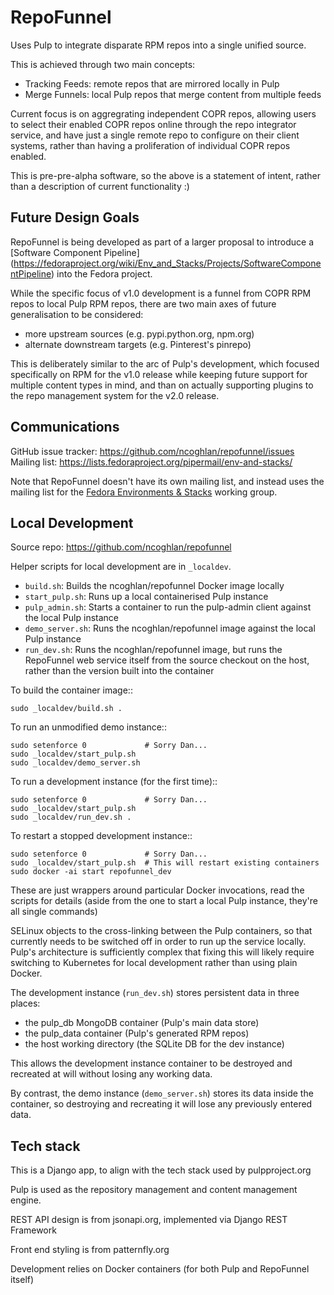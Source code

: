 RepoFunnel
==========

Uses Pulp to integrate disparate RPM repos into a single unified source.

This is achieved through two main concepts:

* Tracking Feeds: remote repos that are mirrored locally in Pulp
* Merge Funnels: local Pulp repos that merge content from multiple feeds

Current focus is on aggregrating independent COPR repos, allowing users to
select their enabled COPR repos online through the repo integrator service, and
have just a single remote repo to configure on their client systems, rather
than having a proliferation of individual COPR repos enabled.

This is pre-pre-alpha software, so the above is a statement of intent, rather
than a description of current functionality :)

Future Design Goals
-------------------

RepoFunnel is being developed as part of a larger proposal to introduce a
[Software Component Pipeline]
(https://fedoraproject.org/wiki/Env_and_Stacks/Projects/SoftwareComponentPipeline)
into the Fedora project.

While the specific focus of v1.0 development is a funnel from COPR RPM repos to
local Pulp RPM repos, there are two main axes of future generalisation to be
considered:

* more upstream sources (e.g. pypi.python.org, npm.org)
* alternate downstream targets (e.g. Pinterest's pinrepo)

This is deliberately similar to the arc of Pulp's development, which focused
specifically on RPM for the v1.0 release while keeping future support for
multiple content types in mind, and than on actually supporting plugins to the
repo management system for the v2.0 release.

Communications
--------------

GitHub issue tracker: https://github.com/ncoghlan/repofunnel/issues
Mailing list: https://lists.fedoraproject.org/pipermail/env-and-stacks/

Note that RepoFunnel doesn't have its own mailing list, and instead uses the
mailing list for the
[Fedora Environments & Stacks](https://fedoraproject.org/wiki/Env_and_Stacks)
working group.


Local Development
-----------------

Source repo: https://github.com/ncoghlan/repofunnel

Helper scripts for local development are in `_localdev`.

* `build.sh`: Builds the ncoghlan/repofunnel Docker image locally
* `start_pulp.sh`: Runs up a local containerised Pulp instance
* `pulp_admin.sh`: Starts a container to run the pulp-admin client against the
  local Pulp instance
* `demo_server.sh`: Runs the ncoghlan/repofunnel image against the local Pulp
  instance
* `run_dev.sh`: Runs the ncoghlan/repofunnel image, but runs the RepoFunnel web
  service itself from the source checkout on the host, rather than the version
  built into the container

To build the container image::

    sudo _localdev/build.sh .

To run an unmodified demo instance::

    sudo setenforce 0             # Sorry Dan...
    sudo _localdev/start_pulp.sh
    sudo _localdev/demo_server.sh

To run a development instance (for the first time)::

    sudo setenforce 0             # Sorry Dan...
    sudo _localdev/start_pulp.sh
    sudo _localdev/run_dev.sh .

To restart a stopped development instance::

    sudo setenforce 0             # Sorry Dan...
    sudo _localdev/start_pulp.sh  # This will restart existing containers
    sudo docker -ai start repofunnel_dev

These are just wrappers around particular Docker invocations, read the scripts
for details (aside from the one to start a local Pulp instance, they're all
single commands)

SELinux objects to the cross-linking between the Pulp containers, so that
currently needs to be switched off in order to run up the service locally.
Pulp's architecture is sufficiently complex that fixing this will likely
require switching to Kubernetes for local development rather than using plain
Docker.

The development instance (`run_dev.sh`) stores persistent data in three places:

* the pulp_db MongoDB container (Pulp's main data store)
* the pulp_data container (Pulp's generated RPM repos)
* the host working directory (the SQLite DB for the dev instance)

This allows the development instance container to be destroyed and recreated at
will without losing any working data.

By contrast, the demo instance (`demo_server.sh`) stores its data inside the
container, so destroying and recreating it will lose any previously entered
data.

Tech stack
----------

This is a Django app, to align with the tech stack used by pulpproject.org

Pulp is used as the repository management and content management engine.

REST API design is from jsonapi.org, implemented via Django REST Framework

Front end styling is from patternfly.org

Development relies on Docker containers (for both Pulp and RepoFunnel itself)
